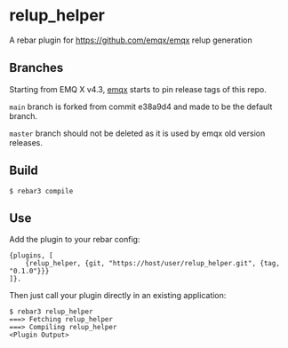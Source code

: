 # relup_helper

A rebar plugin for https://github.com/emqx/emqx relup generation

## Branches

Starting from EMQ X v4.3, [emqx](https://github.com/emqx/emqx) starts to pin
release tags of this repo.

`main` branch is forked from commit e38a9d4 and made to be the default branch.

`master` branch should not be deleted as it is used by emqx old version releases.

## Build

    $ rebar3 compile

## Use

Add the plugin to your rebar config:

    {plugins, [
        {relup_helper, {git, "https://host/user/relup_helper.git", {tag, "0.1.0"}}}
    ]}.

Then just call your plugin directly in an existing application:


    $ rebar3 relup_helper
    ===> Fetching relup_helper
    ===> Compiling relup_helper
    <Plugin Output>
